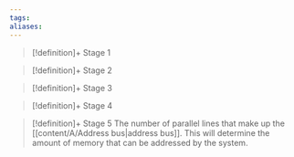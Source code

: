 ```yaml
---
tags:
aliases:
---
```


> [!definition]+ Stage 1
>

> [!definition]+ Stage 2
>

> [!definition]+ Stage 3
>

> [!definition]+ Stage 4
>

> [!definition]+ Stage 5
> The number of parallel lines that make up the [[content/A/Address bus|address bus]]. This will determine the amount of memory that can be addressed by the system.



